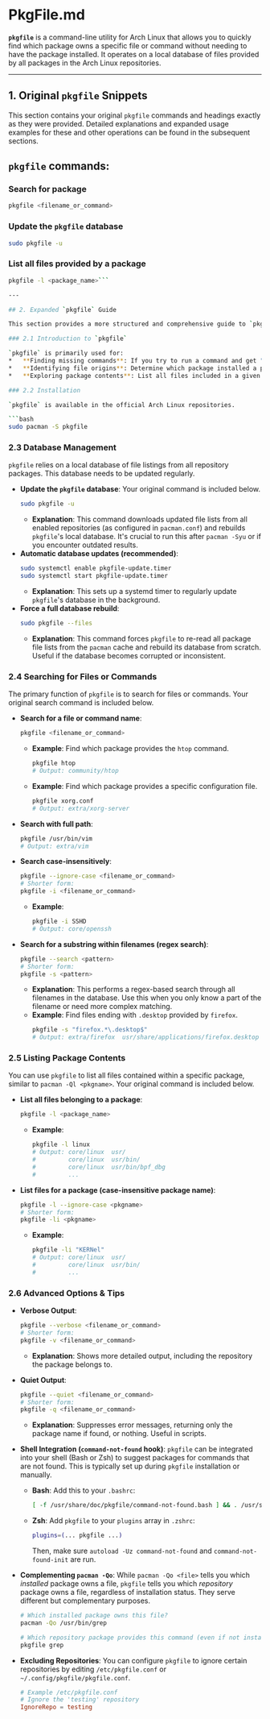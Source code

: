 # PkgFile.md

**`pkgfile`** is a command-line utility for Arch Linux that allows you to quickly find which package owns a specific file or command without needing to have the package installed. It operates on a local database of files provided by all packages in the Arch Linux repositories.

---

## 1. Original `pkgfile` Snippets

This section contains your original `pkgfile` commands and headings exactly as they were provided. Detailed explanations and expanded usage examples for these and other operations can be found in the subsequent sections.

## `pkgfile` commands:

### Search for package
```bash
pkgfile <filename_or_command>
```

### Update the `pkgfile` database
```bash
sudo pkgfile -u
```

### List all files provided by a package
```bash
pkgfile -l <package_name>```

---

## 2. Expanded `pkgfile` Guide

This section provides a more structured and comprehensive guide to `pkgfile`, building upon your original snippets and introducing additional functionalities.

### 2.1 Introduction to `pkgfile`

`pkgfile` is primarily used for:
*   **Finding missing commands**: If you try to run a command and get "command not found", `pkgfile` can tell you which package provides it.
*   **Identifying file origins**: Determine which package installed a particular file on your system.
*   **Exploring package contents**: List all files included in a given package.

### 2.2 Installation

`pkgfile` is available in the official Arch Linux repositories.

```bash
sudo pacman -S pkgfile
```

### 2.3 Database Management

`pkgfile` relies on a local database of file listings from all repository packages. This database needs to be updated regularly.

*   **Update the `pkgfile` database**: Your original command is included below.
    ```bash
    sudo pkgfile -u
    ```
    *   **Explanation**: This command downloads updated file lists from all enabled repositories (as configured in `pacman.conf`) and rebuilds `pkgfile`'s local database. It's crucial to run this after `pacman -Syu` or if you encounter outdated results.
*   **Automatic database updates (recommended)**:
    ```bash
    sudo systemctl enable pkgfile-update.timer
    sudo systemctl start pkgfile-update.timer
    ```
    *   **Explanation**: This sets up a systemd timer to regularly update `pkgfile`'s database in the background.
*   **Force a full database rebuild**:
    ```bash
    sudo pkgfile --files
    ```
    *   **Explanation**: This command forces `pkgfile` to re-read all package file lists from the `pacman` cache and rebuild its database from scratch. Useful if the database becomes corrupted or inconsistent.

### 2.4 Searching for Files or Commands

The primary function of `pkgfile` is to search for files or commands. Your original search command is included below.

*   **Search for a file or command name**:
    ```bash
    pkgfile <filename_or_command>
    ```
    *   **Example**: Find which package provides the `htop` command.
        ```bash
        pkgfile htop
        # Output: community/htop
        ```
    *   **Example**: Find which package provides a specific configuration file.
        ```bash
        pkgfile xorg.conf
        # Output: extra/xorg-server
        ```

*   **Search with full path**:
    ```bash
    pkgfile /usr/bin/vim
    # Output: extra/vim
    ```

*   **Search case-insensitively**:
    ```bash
    pkgfile --ignore-case <filename_or_command>
    # Shorter form:
    pkgfile -i <filename_or_command>
    ```
    *   **Example**:
        ```bash
        pkgfile -i SSHD
        # Output: core/openssh
        ```

*   **Search for a substring within filenames (regex search)**:
    ```bash
    pkgfile --search <pattern>
    # Shorter form:
    pkgfile -s <pattern>
    ```
    *   **Explanation**: This performs a regex-based search through all filenames in the database. Use this when you only know a part of the filename or need more complex matching.
    *   **Example**: Find files ending with `.desktop` provided by `firefox`.
        ```bash
        pkgfile -s "firefox.*\.desktop$"
        # Output: extra/firefox  usr/share/applications/firefox.desktop
        ```

### 2.5 Listing Package Contents

You can use `pkgfile` to list all files contained within a specific package, similar to `pacman -Ql <pkgname>`. Your original command is included below.

*   **List all files belonging to a package**:
    ```bash
    pkgfile -l <package_name>
    ```
    *   **Example**:
        ```bash
        pkgfile -l linux
        # Output: core/linux  usr/
        #         core/linux  usr/bin/
        #         core/linux  usr/bin/bpf_dbg
        #         ...
        ```

*   **List files for a package (case-insensitive package name)**:
    ```bash
    pkgfile -l --ignore-case <pkgname>
    # Shorter form:
    pkgfile -li <pkgname>
    ```
    *   **Example**:
        ```bash
        pkgfile -li "KERNel"
        # Output: core/linux  usr/
        #         core/linux  usr/bin/
        #         ...
        ```

### 2.6 Advanced Options & Tips

*   **Verbose Output**:
    ```bash
    pkgfile --verbose <filename_or_command>
    # Shorter form:
    pkgfile -v <filename_or_command>
    ```
    *   **Explanation**: Shows more detailed output, including the repository the package belongs to.

*   **Quiet Output**:
    ```bash
    pkgfile --quiet <filename_or_command>
    # Shorter form:
    pkgfile -q <filename_or_command>
    ```
    *   **Explanation**: Suppresses error messages, returning only the package name if found, or nothing. Useful in scripts.

*   **Shell Integration (`command-not-found` hook)**:
    `pkgfile` can be integrated into your shell (Bash or Zsh) to suggest packages for commands that are not found. This is typically set up during `pkgfile` installation or manually.

    *   **Bash**: Add this to your `.bashrc`:
        ```bash
        [ -f /usr/share/doc/pkgfile/command-not-found.bash ] && . /usr/share/doc/pkgfile/command-not-found.bash
        ```
    *   **Zsh**: Add `pkgfile` to your `plugins` array in `.zshrc`:
        ```zsh
        plugins=(... pkgfile ...)
        ```
        Then, make sure `autoload -Uz command-not-found` and `command-not-found-init` are run.

*   **Complementing `pacman -Qo`**:
    While `pacman -Qo <file>` tells you which *installed* package owns a file, `pkgfile` tells you which *repository* package owns a file, regardless of installation status. They serve different but complementary purposes.
    ```bash
    # Which installed package owns this file?
    pacman -Qo /usr/bin/grep

    # Which repository package provides this command (even if not installed)?
    pkgfile grep
    ```
*   **Excluding Repositories**: You can configure `pkgfile` to ignore certain repositories by editing `/etc/pkgfile.conf` or `~/.config/pkgfile/pkgfile.conf`.
    ```conf
    # Example /etc/pkgfile.conf
    # Ignore the 'testing' repository
    IgnoreRepo = testing
    ```

